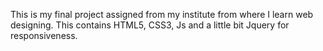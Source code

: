 This is my final project assigned from my institute from where I learn web designing. This contains HTML5, CSS3, Js and a little bit Jquery for responsiveness.
